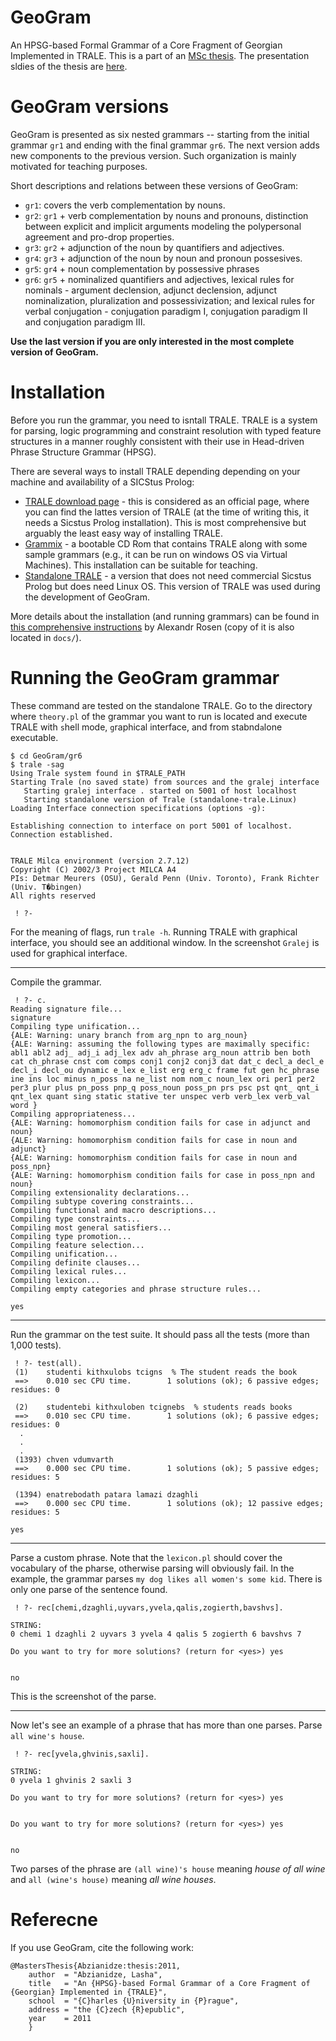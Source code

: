 # GeoGram
An HPSG-based Formal Grammar of a Core Fragment of Georgian Implemented in TRALE.
This is a part of an [MSc thesis](docs/Thesis%20-%20HPSG%20for%20Georgian.pdf).
The presentation sldies of the thesis are [here](docs/GeoGram-presentation.pdf).


# GeoGram versions
GeoGram is presented as six nested grammars -- starting from the initial grammar `gr1` and ending with the final grammar `gr6`. The next version adds new components to the previous version.
Such organization is mainly motivated for teaching purposes. 

Short descriptions and relations between these versions of GeoGram:
* `gr1`: covers the verb complementation by nouns.
* `gr2`: `gr1` + verb complementation by nouns and pronouns, distinction between explicit and implicit arguments modeling the polypersonal agreement and pro-drop properties.
* `gr3`: `gr2` + adjunction of the noun by quantifiers and adjectives.
* `gr4`: `gr3` + adjunction of the noun by noun and pronoun possesives.
* `gr5`: `gr4` + noun complementation by possessive phrases
* `gr6`: `gr5` + nominalized quantifiers and adjectives, lexical rules for nominals - argument declension, adjunct declension, adjunct nominalization, pluralization and possessivization; and lexical rules for verbal conjugation - conjugation paradigm I, conjugation paradigm II and conjugation paradigm III.

**Use the last version if you are only interested in the most complete version of GeoGram.**


# Installation
Before you run the grammar, you need to isntall TRALE.
TRALE is a system for parsing, logic programming and constraint resolution  with typed feature structures in a manner roughly consistent with their use in Head-driven Phrase Structure Grammar (HPSG).

There are several ways to install TRALE depending depending on your machine and availability of a SICStus Prolog:
* [TRALE download page](http://milca.sfs.uni-tuebingen.de/A4/Course/trale/) - this is considered as an official page, where you can find the lattes version of TRALE (at the time of writing this, it needs a Sicstus Prolog installation). This is most comprehensive but arguably the least easy way of installing TRALE.
* [Grammix](https://hpsg.hu-berlin.de/Software/Grammix/) - a bootable CD Rom that contains TRALE along with some sample grammars (e.g., it can be run on windows OS via Virtual Machines). This installation can be suitable for teaching.
* [Standalone TRALE](https://hpsg.hu-berlin.de/Software/Trale/) - a version that does not need commercial Sicstus Prolog but does need Linux OS. This version of TRALE was used during the development of GeoGram.

More details about the installation (and running grammars) can be found in [this comprehensive instructions](http://utkl.ff.cuni.cz/%7Erosen/public/trale.pdf) by Alexandr Rosen (copy of it is also located in `docs/`). 


# Running the GeoGram grammar

These command are tested on the standalone TRALE.
Go to the directory where `theory.pl` of the grammar you want to run is located
and execute TRALE with `s`hell mode, `g`raphical interface, and from stabnd`a`lone executable. 
```
$ cd GeoGram/gr6
$ trale -sag
Using Trale system found in $TRALE_PATH 
Starting Trale (no saved state) from sources and the gralej interface
   Starting gralej interface . started on 5001 of host localhost
   Starting standalone version of Trale (standalone-trale.Linux)
Loading Interface connection specifications (options -g):

Establishing connection to interface on port 5001 of localhost.
Connection established.


TRALE Milca environment (version 2.7.12)
Copyright (C) 2002/3 Project MILCA A4
PIs: Detmar Meurers (OSU), Gerald Penn (Univ. Toronto), Frank Richter (Univ. T�bingen)
All rights reserved

 ! ?-
 ```
For the meaning of flags, run `trale -h`.
Running TRALE with graphical interface, you should see an additional window. In the screenshot `Gralej` is used for graphical interface.
___
Compile the grammar.
 ```
  ! ?- c.
Reading signature file...
signature
Compiling type unification...
{ALE: Warning: unary branch from arg_npn to arg_noun}
{ALE: Warning: assuming the following types are maximally specific: abl1 abl2 adj_ adj_i adj_lex adv ah_phrase arg_noun attrib ben both cat ch_phrase cnst com comps conj1 conj2 conj3 dat dat_c decl_a decl_e decl_i decl_ou dynamic e_lex e_list erg erg_c frame fut gen hc_phrase ine ins loc minus n_poss na ne_list nom nom_c noun_lex ori per1 per2 per3 plur plus pn_poss pnp_q poss_noun poss_pn prs psc pst qnt_ qnt_i qnt_lex quant sing static stative ter unspec verb verb_lex verb_val word }
Compiling appropriateness...
{ALE: Warning: homomorphism condition fails for case in adjunct and noun}
{ALE: Warning: homomorphism condition fails for case in noun and adjunct}
{ALE: Warning: homomorphism condition fails for case in noun and poss_npn}
{ALE: Warning: homomorphism condition fails for case in poss_npn and noun}
Compiling extensionality declarations...
Compiling subtype covering constraints...
Compiling functional and macro descriptions...
Compiling type constraints...
Compiling most general satisfiers...
Compiling type promotion...
Compiling feature selection...
Compiling unification...
Compiling definite clauses...
Compiling lexical rules...
Compiling lexicon...
Compiling empty categories and phrase structure rules...

yes
```
___
Run the grammar on the test suite. It should pass all the tests (more than 1,000 tests).
```
 ! ?- test(all).
 (1)    studenti kithxulobs tcigns  % The student reads the book
 ==>    0.010 sec CPU time.        1 solutions (ok); 6 passive edges; residues: 0

 (2)    studentebi kithxuloben tcignebs  % students reads books
 ==>    0.010 sec CPU time.        1 solutions (ok); 6 passive edges; residues: 0
  .
  .
  .
 (1393) chven vdumvarth  
 ==>    0.000 sec CPU time.        1 solutions (ok); 5 passive edges; residues: 5

 (1394) enatrebodath patara lamazi dzaghli  
 ==>    0.000 sec CPU time.        1 solutions (ok); 12 passive edges; residues: 5

yes
```
___
Parse a custom phrase. Note that the `lexicon.pl` should cover the vocabulary of the pharse, otherwise parsing will obviously fail.
In the example, the grammar parses `my dog likes all women's some kid`.
There is only one parse of the sentence found.
```
 ! ?- rec[chemi,dzaghli,uyvars,yvela,qalis,zogierth,bavshvs].

STRING: 
0 chemi 1 dzaghli 2 uyvars 3 yvela 4 qalis 5 zogierth 6 bavshvs 7

Do you want to try for more solutions? (return for <yes>) yes


no
```
This is the screenshot of the parse.
___
Now let's see an example of a phrase that has more than one parses.
Parse `all wine's house`.
```
 ! ?- rec[yvela,ghvinis,saxli].

STRING: 
0 yvela 1 ghvinis 2 saxli 3

Do you want to try for more solutions? (return for <yes>) yes


Do you want to try for more solutions? (return for <yes>) yes


no
```
Two parses of the phrase are `(all wine)'s house` meaning *house of all wine* and `all (wine's house)` meaning *all wine houses*. 


# Referecne

If you use GeoGram, cite the following work:

```
@MastersThesis{Abzianidze:thesis:2011,
    author  = "Abzianidze, Lasha",
    title   = "An {HPSG}-based Formal Grammar of a Core Fragment of {Georgian} Implemented in {TRALE}",
    school  = "{C}harles {U}niversity in {P}rague",
    address = "the {C}zech {R}epublic",
    year    = 2011
    }
```
 
